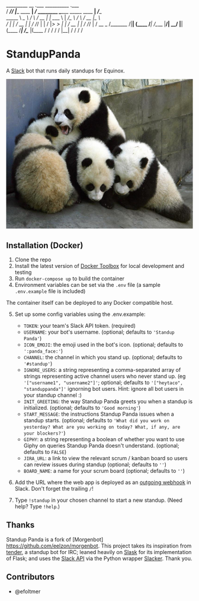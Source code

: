   _________ __                     .___             __________                    .___       
 /   _____//  |______    ____    __| _/_ ________   \______   \_____    ____    __| _/____   
 \_____  \\   __\__  \  /    \  / __ |  |  \____ \   |     ___/\__  \  /    \  / __ |\__  \  
 /        \|  |  / __ \|   |  \/ /_/ |  |  /  |_> >  |    |     / __ \|   |  \/ /_/ | / __ \_
/_______  /|__| (____  /___|  /\____ |____/|   __/   |____|    (____  /___|  /\____ |(____  /
        \/           \/     \/      \/     |__|                     \/     \/      \/     \/ 

# StandupPanda

A [Slack](https://slack.com/) bot that runs daily standups for Equinox.

![screenshot](screenshot.png)

## Installation (Docker)

1. Clone the repo
2. Install the latest version of [Docker Toolbox](https://www.docker.com/toolbox) for local development and testing
3. Run `docker-compose up` to build the container
4. Environment variables can be set via the `.env` file (a sample `.env.example` file is included)

The container itself can be deployed to any Docker compatible host.

5. Set up some config variables using the .env.example:
   - `TOKEN`: your team's Slack API token. (required)
   - `USERNAME`: your bot's username. (optional; defaults to `'Standup Panda'`)
   - `ICON_EMOJI`: the emoji used in the bot's icon. (optional; defaults to `':panda_face:'`)
   - `CHANNEL`: the channel in which you stand up. (optional; defaults to `'#standup'`)
   - `IGNORE_USERS`: a string representing a comma-separated array of strings representing active channel users who never stand up. (eg `'["username1", "username2"]'`; optional; defaults to `'["heytaco", "standuppanda"]'` ignorning bot users. Hint: ignore all bot users in your standup channel :)
   - `INIT_GREETING`: the way Standup Panda greets you when a standup is initialized. (optional; defaults to `'Good morning'`)
   - `START_MESSAGE`: the instructions Standup Panda issues when a standup starts. (optional; defaults to `'What did you work on yesterday? What are you working on today? What, if any, are your blockers?'`)
   - `GIPHY`: a string representing a boolean of whether you want to use Giphy on queries Standup Panda doesn't understand. (optional; defaults to `FALSE`)
   - `JIRA_URL`: a link to view the relevant scrum / kanban board so users can review issues during standup (optional; defaults to `''`)
   - `BOARD_NAME`: a name for your scrum board (optional; defaults to `''`)

6. Add the URL where the web app is deployed as an [outgoing webhook](https://my.slack.com/services/new/outgoing-webhook) in Slack. Don't forget the trailing `/`!
7. Type `!standup` in your chosen channel to start a new standup. (Need help? Type `!help`.)

## Thanks
Standup Panda is a fork of [Morgenbot] https://github.com/eelzon/morgenbot. This project takes its inspiration from [tender](https://github.com/markpasc/tender), a standup bot for IRC; leaned heavily on [Slask](https://github.com/llimllib/slask) for its implementation of Flask; and uses the [Slack API](https://api.slack.com/) via the Python wrapper [Slacker](https://github.com/os/slacker). Thank you.

## Contributors
* @efoltmer
